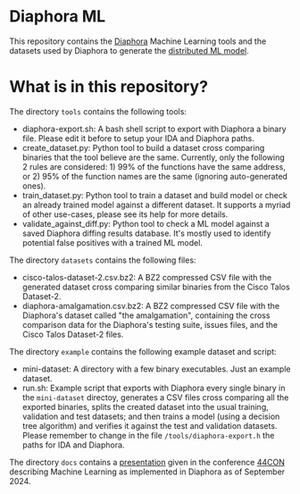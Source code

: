 # Diaphora ML

This repository contains the [Diaphora](https://github.com/joxeankoret/diaphora) Machine Learning tools and the datasets used by Diaphora to generate the [distributed ML model](https://github.com/joxeankoret/diaphora/blob/master/ml/diaphora-amalgamation-model.pkl).

# What is in this repository?

The directory `tools` contains the following tools:
 * diaphora-export.sh: A bash shell script to export with Diaphora a binary file. Please edit it before to setup your IDA and Diaphora paths.
 * create_dataset.py: Python tool to build a dataset cross comparing binaries that the tool believe are the same. Currently, only the following 2 rules are considered: 1) 99% of the functions have the same address, or 2) 95% of the function names are the same (ignoring auto-generated ones).
 * train_dataset.py: Python tool to train a dataset and build model or check an already trained model against a different dataset. It supports a myriad of other use-cases, please see its help for more details.
 * validate_against_diff.py: Python tool to check a ML model against a saved Diaphora diffing results database. It's mostly used to identify potential false positives with a trained ML model.

The directory `datasets` contains the following files:
 * cisco-talos-dataset-2.csv.bz2: A BZ2 compressed CSV file with the generated dataset cross comparing similar binaries from the Cisco Talos Dataset-2.
 * diaphora-amalgamation.csv.bz2: A BZ2 compressed CSV file with the Diaphora's dataset called "the amalgamation", containing the cross comparison data for the Diaphora's testing suite, issues files, and the Cisco Talos Dataset-2 files.

The directory `example` contains the following example dataset and script:
 * mini-dataset: A directory with a few binary executables. Just an example dataset.
 * run.sh: Example script that exports with Diaphora every single binary in the `mini-dataset` directoy, generates a CSV files cross comparing all the exported binaries, splits the created dataset into the usual training, validation and test datasets; and then trains a model (using a decision tree algorithm) and verifies it against the test and validation datasets. Please remember to change in the file `/tools/diaphora-export.h` the paths for IDA and Diaphora.
 
The directory `docs` contains a [presentation](https://github.com/joxeankoret/diaphora-ml/blob/main/docs/diaphora-ml-techniques-44con-final.pdf) given in the conference [44CON](https://44con.com/) describing Machine Learning as implemented in Diaphora as of September 2024.
